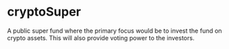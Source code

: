 # cryptoSuper
A public super fund where the primary focus would be to invest the fund on crypto assets. This will also provide voting power to the investors.
